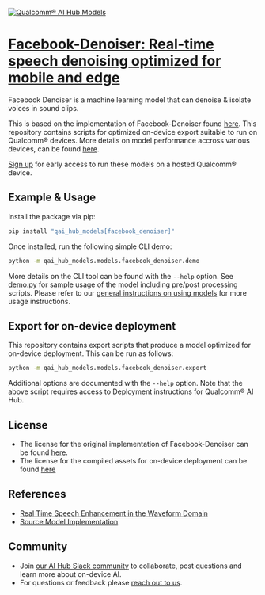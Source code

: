 [![Qualcomm® AI Hub Models](https://qaihub-public-assets.s3.us-west-2.amazonaws.com/qai-hub-models/quic-logo.jpg)](../../README.md)


# [Facebook-Denoiser: Real-time speech denoising optimized for mobile and edge](https://aihub.qualcomm.com/models/facebook_denoiser)

Facebook Denoiser is a machine learning model that can denoise & isolate voices in sound clips.

This is based on the implementation of Facebook-Denoiser found
[here](https://github.com/facebookresearch/denoiser). This repository contains scripts for optimized on-device
export suitable to run on Qualcomm® devices. More details on model performance
accross various devices, can be found [here](https://aihub.qualcomm.com/models/facebook_denoiser).

[Sign up](https://myaccount.qualcomm.com/signup) for early access to run these models on
a hosted Qualcomm® device.




## Example & Usage

Install the package via pip:
```bash
pip install "qai_hub_models[facebook_denoiser]"
```


Once installed, run the following simple CLI demo:

```bash
python -m qai_hub_models.models.facebook_denoiser.demo
```
More details on the CLI tool can be found with the `--help` option. See
[demo.py](demo.py) for sample usage of the model including pre/post processing
scripts. Please refer to our [general instructions on using
models](../../../#getting-started) for more usage instructions.

## Export for on-device deployment

This repository contains export scripts that produce a model optimized for
on-device deployment. This can be run as follows:

```bash
python -m qai_hub_models.models.facebook_denoiser.export
```
Additional options are documented with the `--help` option. Note that the above
script requires access to Deployment instructions for Qualcomm® AI Hub.

## License
- The license for the original implementation of Facebook-Denoiser can be found
  [here](https://github.com/facebookresearch/denoiser/blob/main/LICENSE).
- The license for the compiled assets for on-device deployment can be found [here]({deploy_license_url})

## References
* [Real Time Speech Enhancement in the Waveform Domain](https://arxiv.org/abs/2006.12847)
* [Source Model Implementation](https://github.com/facebookresearch/denoiser)

## Community
* Join [our AI Hub Slack community](https://qualcomm-ai-hub.slack.com/join/shared_invite/zt-2d5zsmas3-Sj0Q9TzslueCjS31eXG2UA#/shared-invite/email) to collaborate, post questions and learn more about on-device AI.
* For questions or feedback please [reach out to us](mailto:ai-hub-support@qti.qualcomm.com).


